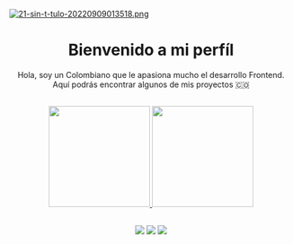[![21-sin-t-tulo-20220909013518.png](https://i.postimg.cc/W4F23HMZ/21-sin-t-tulo-20220909013518.png)](https://postimg.cc/QBDLYSYN)

<h1 align="center">Bienvenido a mi perfíl</h1>
<p align="center">Hola, soy un Colombiano que le apasiona mucho el desarrollo Frontend. Aquí podrás encontrar algunos de mis proyectos 🇨🇴</p>


##


<div align="center">
  <a href="https://github.com/XGilmar">
  <img height="180em" src="https://github-readme-stats.vercel.app/api?username=XGilmar&show_icons=true&theme=tokyonight&include_all_commits=true&count_private=true"/>
  <img height="180em" src="https://github-readme-stats.vercel.app/api/top-langs/?username=XGilmar&layout=compact&langs_count=7&theme=tokyonight"/>

</div>  

  ##

<div align="center"> 
  <a href="#" target="_blank"><img src="https://img.shields.io/badge/TikTok-000000?style=for-the-badge&logo=tiktok&logoColor=white" target="_blank"></a> 
  <a href="mailto:gilmar01eduardo@gmail.com"><img src="https://img.shields.io/badge/-Gmail-%23333?style=for-the-badge&logo=gmail&logoColor=white" target="_blank"></a>
  <a href="https://www.linkedin.com/in/gilmarescudero" target="_blank"><img src="https://img.shields.io/badge/-LinkedIn-%230077B5?style=for-the-badge&logo=linkedin&logoColor=white" target="_blank"></a> 
</div>
